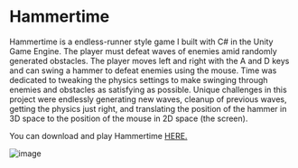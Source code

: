 # Hammertime
 Hammertime is a endless-runner style game I built with C# in the Unity Game Engine. The player must defeat waves of enemies amid randomly generated obstacles. The player moves left and right with the A and D keys and can swing a hammer to defeat enemies using the mouse. Time was dedicated to tweaking the physics settings to make swinging through enemies and obstacles as satisfying as possible. Unique challenges in this project were endlessly generating new waves, cleanup of previous waves, getting the physics just right, and translating the position of the hammer in 3D space to the position of the mouse in 2D space (the screen).

 You can download and play Hammertime [HERE.](https://github.com/asch89/Hammertime/releases/tag/v1.0.0)

 ![image](https://github.com/asch89/Hammertime/assets/64753476/e1883edf-b911-433a-a225-e58a5f4c80be)
